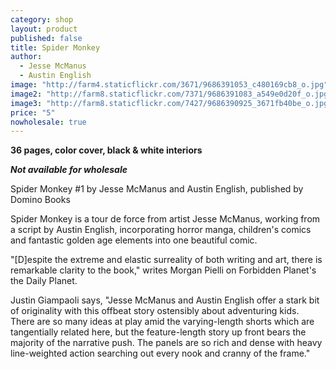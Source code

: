 ```yaml
---
category: shop
layout: product
published: false
title: Spider Monkey
author: 
  - Jesse McManus
  - Austin English
image: "http://farm4.staticflickr.com/3671/9686391053_c480169cb8_o.jpg"
image2: "http://farm8.staticflickr.com/7371/9686391083_a549e0d20f_o.jpg"
image3: "http://farm8.staticflickr.com/7427/9686390925_3671fb40be_o.jpg"
price: "5"
nowholesale: true
---
```


__36 pages, color cover, black & white interiors__

_**Not available for wholesale**_

Spider Monkey #1 by Jesse McManus and Austin English, published by Domino Books

Spider Monkey is a tour de force from artist Jesse McManus, working from a script by Austin English, incorporating horror manga, children's comics and fantastic golden age elements into one beautiful comic.

"[D]espite the extreme and elastic surreality of both writing and art, there is remarkable clarity to the book," writes Morgan Pielli on Forbidden Planet's the Daily Planet.

Justin Giampaoli says, "Jesse McManus and Austin English offer a stark bit of originality with this offbeat story ostensibly about adventuring kids. There are so many ideas at play amid the varying-length shorts which are tangentially related here, but the feature-length story up front bears the majority of the narrative push. The panels are so rich and dense with heavy line-weighted action searching out every nook and cranny of the frame."